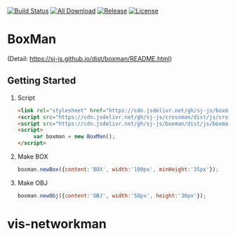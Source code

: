 
[![Build Status](https://travis-ci.org/sj-js/boxman.svg?branch=master)](https://travis-ci.org/sj-js/boxman)
[![All Download](https://img.shields.io/github/downloads/sj-js/boxman/total.svg)](https://github.com/sj-js/boxman/releases)
[![Release](https://img.shields.io/github/release/sj-js/boxman.svg)](https://github.com/sj-js/boxman/releases)
[![License](https://img.shields.io/github/license/sj-js/boxman.svg)](https://github.com/sj-js/boxman/releases)


# BoxMan

(Detail: https://sj-js.github.io/dist/boxman/README.html)



## Getting Started

1. Script
    ```html
    <link rel="stylesheet" href="https://cdn.jsdelivr.net/gh/sj-js/boxman/dist/css/boxman.css">
    <script src="https://cdn.jsdelivr.net/gh/sj-js/crossman/dist/js/crossman.js"></script>
    <script src="https://cdn.jsdelivr.net/gh/sj-js/boxman/dist/js/boxman.js"></script>
    <script>
         var boxman = new BoxMan();
    </script>
    ```  

2. Make BOX 
    ```js
    boxman.newBox({content:'BOX', width:'100px', minHeight:'35px'});
    ```

3. Make OBJ
    ```js
    boxman.newObj({content:'OBJ', width:'50px', height:'30px'});
    ```
    
    
# vis-networkman
